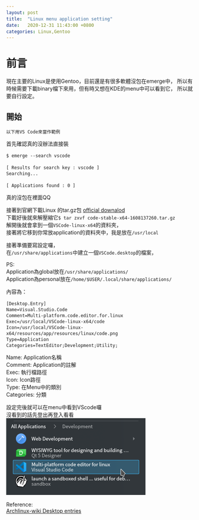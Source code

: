 ```yaml
---
layout: post
title:  "Linux menu application setting"
date:   2020-12-31 11:43:00 +0800
categories: Linux,Gentoo
---
```


# 前言

現在主要的Linux是使用Gentoo，目前還是有很多軟體沒包在emerge中，
所以有時候需要下載binary檔下來用，但有時又想在KDE的menu中可以看到它，
所以就要自行設定。

## 開始

`以下用VS Code來當作範例`  

首先確認真的沒辦法直接裝  

```shell
$ emerge --search vscode

[ Results for search key : vscode ]
Searching...

[ Applications found : 0 ]

```
真的沒包在裡面QQ  

接著到官網下載Linux 的tar.gz包 [official downalod](https://code.visualstudio.com/download)  
下載好後就來解壓縮它`$ tar zxvf code-stable-x64-1608137260.tar.gz`  
解開後就會拿到一個`VSCode-linux-x64`的資料夾，  
接著將它移到你常放application的資料夾中，我是放在`/usr/local`  

接著準備要寫設定囉，  
在`/usr/share/applications`中建立一個`VSCode.desktop`的檔案，

PS:  
Application為global放在`/usr/share/applications/`  
Application為personal放在`/home/$USER/.local/share/applications/`   

內容為：

```desktop
[Desktop.Entry]
Name=Visual.Studio.Code
Comment=Multi-platform.code.editor.for.linux
Exec=/usr/local/VSCode-linux-x64/code
Icon=/usr/local/VSCode-linux-x64/resources/app/resources/linux/code.png
Type=Application
Categories=TextEditor;Development;Utility;
```

Name: Application名稱  
Comment: Application的註解  
Exec: 執行檔路徑  
Icon: Icon路徑  
Type: 在Menu中的類別  
Categories: 分類  

設定完後就可以在menu中看到VScode囉  
沒看到的話先登出再登入看看  
![menu](/assets/images/2020-12-31-linux_menu_application_setting/menu.PNG)  


Reference:  
[Archlinux-wiki Desktop entries](https://wiki.archlinux.org/index.php/desktop_entries)
